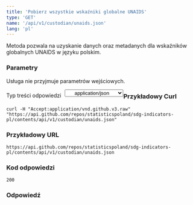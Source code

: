 ```yaml
---
title: 'Pobierz wszystkie wskaźniki globalne UNAIDS'
type: 'GET'
name: '/api/v1/custodian/unaids.json'
lang: 'pl'
---
```


Metoda pozwala na uzyskanie danych oraz metadanych dla wskaźników globalnych UNAIDS w języku polskim.

### Parametry

<p>Usługa nie przyjmuje parametrów wejściowych.</p>

<p style='float:left;margin-top: 7px;'>Typ treści odpowiedzi</p>
<select style='float:left;padding: 0px 15px;width: 155px;margin-left: 10px;text-align-last: center;'>
  <option>application/json</option>
</select>

<div id='example1'>

<h3 id="przykładowy-curl">Przykładowy Curl</h3>

<p><code class="highlighter-rouge">curl -H "Accept:application/vnd.github.v3.raw" "https://api.github.com/repos/statisticspoland/sdg-indicators-pl/contents/api/v1/custodian/unaids.json"</code></p>

<h3 id="przykładowy-url">Przykładowy URL</h3>

<p><code class="highlighter-rouge">https://api.github.com/repos/statisticspoland/sdg-indicators-pl/contents/api/v1/custodian/unaids.json</code></p>

<h3 id="przykładowy-kod-odpowiedzi">Kod odpowiedzi</h3>

<p><code class="highlighter-rouge">200</code></p>

<h3 id="przykładowa-odpowiedź">Odpowiedź</h3>

<p><code class="highlighter-rouge" id="show-data-unaids">
</code></p>

</div>


<script>

$.getJSON('http://sdg.gov.pl/api/v1/custodian/unaids.json', function(data) {
    $('#show-data-unaids').html(JSON.stringify(data, null, 2));
});

</script>
